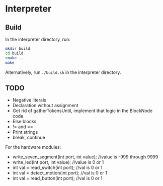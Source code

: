 # Interpreter

## Build


In the interpreter directory, run:

```bash
mkdir build
cd build
cmake ..
make
```

Alternatively, run `./build.sh` in the interpreter directory.

## TODO

* Negative literals
* Declaration without assignment
* Get rid of gatherTokensUntil, implement that logic in the BlockNode code
* Else blocks
* != and ==
* Print strings
* break, continue

For the hardware modules:

* write_seven_segment(int port, int value); //value is -999 through 9999
* write_led(int port, int value); //value is 0 or 1
* int val = read_switch(int port); //val is 0 or 1
* int val = detect_motion(int port); //val is 0 or 1
* int val = read_button(int port); //val is 0 or 1

  
